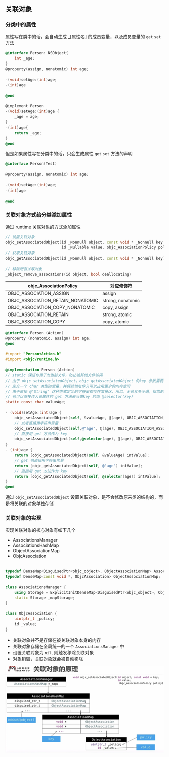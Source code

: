 ## 关联对象

### 分类中的属性

属性写在类中的话，会自动生成 _[属性名] 的成员变量，以及成员变量的 `get` `set` 方法
```Objective-C
@interface Person: NSObject{
    int _age;
}
@property(assign, nonatomic) int age;

-(void)setAge:(int)age;
-(int)age 

@end

@implement Person
-(void)setAge:(int)age {
    _age = age;
}
-(int)age{
    return _age;
}
@end
```

但是如果属性写在分类中的话，只会生成属性 `get` `set` 方法的声明

```Objective-C
@interface Person(Test)

@property(assign, nonatomic) int age;

-(void)setAge:(int)age;
-(int)age 

@end
```

### 关联对象方式给分类添加属性

通过 runtime 关联对象的方式添加属性

``` C++
// 设置关联对象
objc_setAssociatedObject(id _Nonnull object, const void * _Nonnull key,
                         id _Nullable value, objc_AssociationPolicy policy)
// 获取关联对象
objc_getAssociatedObject(id _Nonnull object, const void * _Nonnull key)

// 移除所有关联对象
_object_remove_assocations(id object, bool deallocating)
```

| objc_AssociationPolicy | 对应修饰符 |
|--|--|
| OBJC_ASSOCIATION_ASSIGN | assign |
| OBJC_ASSOCIATION_RETAIN_NONATOMIC | strong, nonatomic |
| OBJC_ASSOCIATION_COPY_NONATOMIC | copy, assign |
| OBJC_ASSOCIATION_RETAIN | strong, atomic |
| OBJC_ASSOCIATION_COPY | copy, atomic |


```Objective-C
@interface Person (Action)
@property (nonatomic, assign) int age;
@end

#import "Person+Action.h"
#import <objc/runtime.h>

@implementation Person (Action)
// static 保证作用于为当前文件，防止被其他文件访问
// 由于 objc_setAssociatedObject，objc_getAssociatedObject 的key 参数需要一个 const void *
// 定义一个 char 类型的常量，并将其地址传入可以占用更少的内存空间
// 由于直接 @"String" 这种方式定义的字符串都存在常量区，所以，无论写多少遍，指向的都是同一个地址，所以也可以用直接 传 字符串常量的方式来传入 key
// 也可以直接传入该属性的 get 方法来当做key 的值 @selector(key)
static const char valueAge;

- (void)setAge:(int)age {
    objc_setAssociatedObject(self, &valueAge, @(age), OBJC_ASSOCIATION_ASSIGN);
    // 或者直接用字符串常量
    objc_setAssociatedObject(self,@"age", @(age), OBJC_ASSOCIATION_ASSIGN);
    // 直接用 get 方法作为 key
    objc_setAssociatedObject(self,@selector(age), @(age), OBJC_ASSOCIATION_ASSIGN);
}
- (int)age {
    return [objc_getAssociatedObject(self, &valueAge) intValue];
    // get 也直接用字符串常量
    return [objc_getAssociatedObject(self, @"age") intValue];
    // 直接用 get 方法作为 key
    return [objc_getAssociatedObject(self, @selector(age)) intValue];
}
@end
```

通过 `objc_setAssociatedObject` 设置关联对象，是不会修改原来类的结构的，而是将关联的对象单独存储

### 关联对象的实现

实现关联对象的核心对象有如下几个

- AssociationsManager
- AssociationsHashMap
- ObjectAssociationMap
- ObjcAssociation

```C++

typedef DenseMap<DisguisedPtr<objc_object>, ObjectAssociationMap> AssociationsHashMap;
typedef DenseMap<const void *, ObjcAssociation> ObjectAssociationMap;

class AssociationsManager {
    using Storage = ExplicitInitDenseMap<DisguisedPtr<objc_object>, ObjectAssociationMap>; // 它其实就是 AssociationsHashMap
    static Storage _mapStorage;
}

class ObjcAssociation {
    uintptr_t _policy;
    id _value;
}
```

- 关联对象并不是存储在被关联对象本身的内存
- 关联对象存储在全局统一的一个 `AssociationsManager` 中
- 设置关联对象为 `nil`, 则触发移除关联对象
- 对象销毁，关联对象就会被自动移除


![Image](assets/association/association_map.jpg)